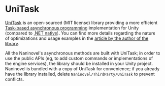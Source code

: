 ﻿# UniTask

[UniTask](https://github.com/Cysharp/UniTask) is an open-sourced (MIT license) library providing a more efficient [Task-based asynchronous programming](https://docs.microsoft.com/en-us/dotnet/standard/parallel-programming/task-based-asynchronous-programming) implementation for Unity (compared to [.NET native](https://docs.microsoft.com/en-us/dotnet/api/system.threading.tasks.task)). You can find more details regarding the nature of optimizations and usage examples in the [article by the author of the library](https://medium.com/@neuecc/a1ff0766029).

All the Naninovel's asynchronous methods are built with UniTask; in order to use the public APIs (eg, to add custom commands or implementations of the engine services), the library should be installed in your Unity project. Naninovel is bundled with a copy of UniTask for convenience; if you already have the library installed, delete `Naninovel/ThirdParty/UniTask` to prevent conflicts.

